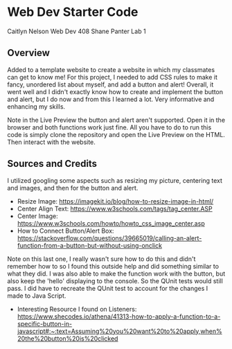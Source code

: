 # Web Dev Starter Code

Caitlyn Nelson
Web Dev 408 
Shane Panter
Lab 1

## Overview

Added to a template website to create a website in which my classmates can get to know me! For this project, I needed to add CSS rules to make it fancy, unordered list about myself, and add a button and alert! Overall, it went well and I didn't exactly know how to create and implement the button and alert, but I do now and from this I learned a lot. Very informative and enhancing my skills.

Note in the Live Preview the button and alert aren't supported. Open it in the browser and both functions work just fine. All you have to do to run this code is simply clone the repository and open the Live Preview on the HTML. Then interact with the website.

## Sources and Credits

I utilized googling some aspects such as resizing my picture, centering text and images, and then for the button and alert.

- Resize Image: https://imagekit.io/blog/how-to-resize-image-in-html/
- Center Align Text: https://www.w3schools.com/tags/tag_center.ASP
- Center Image: https://www.w3schools.com/howto/howto_css_image_center.asp
- How to Connect Button/Alert Box: https://stackoverflow.com/questions/39665019/calling-an-alert-function-from-a-button-but-without-using-onclick

Note on this last one, I really wasn't sure how to do this and didn't remember how to so I found this outside help and did something similar to what they did. I was also able to make the function work with the button, but also keep the 'hello' displaying to the console. So the QUnit tests would still pass. I did have to recreate the QUnit test to account for the changes I made to Java Script.

- Interesting Resource I found on Listeners: https://www.shecodes.io/athena/41313-how-to-apply-a-function-to-a-specific-button-in-javascript#:~:text=Assuming%20you%20want%20to%20apply,when%20the%20button%20is%20clicked
